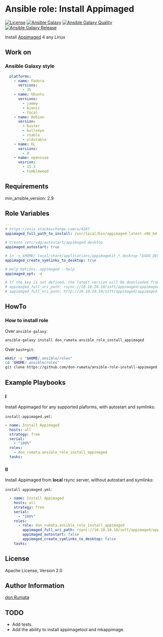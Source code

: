 # Ansible role: Install Appimaged

[![License][license-image]][license-url] [![Ansible Galaxy][ansible-galaxy-image]][ansible-galaxy-url] [![Ansible Galaxy Quality][ansible-galaxy-quality-image]][ansible-galaxy-url] [![Ansible Galaxy Release][ansible-galaxy-release-image]][ansible-galaxy-url]

Install [Appimaged](https://docs.appimage.org/introduction/software-overview.html#appimaged) 4 any Linux

## Work on

### Ansible Galaxy style

```yaml
  platforms:
    - name: Fedora
      versions:
        - 35
    - name: Ubuntu
      versions:
        - jammy
        - bionic
        - focal
    - name: Debian
      version:
        - buster
        - bullseye
        - stable
        - oldstable
    - name: EL
      versions:
        - 8
    - name: opensuse
      vesrion:
        - 15.3
        - tumbleweed
```

## Requirements

min_ansible_version: 2.9

## Role Variables

```yaml
---
# https://unix.stackexchange.com/a/4187
appimaged_full_path_to_install: /usr/local/bin/appimaged-latest-x86_64.AppImage

# Create /etc/xdg/autostart/appimaged.desktop
appimaged_autostart: true

# ln -s $HOME/.local/share/applications/appimagekit_*.desktop "$XDG_DESKTOP_DIR"/
appimaged_create_symlinks_to_desktop: true

# Help Options. appimaged --help
appimaged_opt: -q

# If the key is not defined, the latest version will be downloaded from github (https://github.com/probonopd/go-appimage)
# appimaged_full_uri_path: rsync://10.10.10.10/soft/appimaged/appimaged-latest-x86_64.AppImage
# appimaged_full_uri_path: http://10.10.10.10/soft/appimaged/appimaged-latest-x86_64.AppImage
```

## HowTo

### How to install role

Over `ansible-galaxy`:

```bash
ansible-galaxy install don_rumata.ansible_role_install_appimaged
```

Over `bash+git`:

```bash
mkdir -p "$HOME/.ansible/roles"
cd "$HOME/.ansible/roles"
git clone https://github.com/don-rumata/ansible-role-install-appimaged don_rumata.ansible_role_install_appimaged
```

## Example Playbooks

### I

Install Appimaged for any supported plaforms, with autostart and symlinks:

`install-appimaged.yml`:

```yaml
- name: Install Appimaged
  hosts: all
  strategy: free
  serial:
    - "100%"
  roles:
    - don_rumata.ansible_role_install_appimaged
  tasks:
```

### II

Install Appimaged from **local** rsync server, without autostart and symlinks:

`install-appimaged.yml`:

```yaml
  - name: Install Appimaged
    hosts: all
    strategy: free
    serial:
      - "100%"
    roles:
      - role: don_rumata.ansible_role_install_appimaged
        appimaged_full_uri_path: rsync://10.10.10.10/soft/appimaged/appimaged-latest-x86_64.AppImage
        appimaged_autostart: false
        appimaged_create_symlinks_to_desktop: false
    tasks:
```

## License

Apache License, Version 2.0

## Author Information

[don Rumata](https://github.com/don-rumata)

## TODO

- Add tests.
- Add the ability to install appimagetool and mkappimage.

[license-image]: https://img.shields.io/github/license/don-rumata/ansible-role-install-appimaged.svg
[license-url]: https://opensource.org/licenses/Apache-2.0

[ansible-galaxy-image]: https://img.shields.io/badge/ansible_galaxy-don__rumata.ansible__role__install__appimaged-blue.svg
[ansible-galaxy-url]: https://galaxy.ansible.com/don_rumata/ansible_role_install_appimaged

[ansible-galaxy-quality-image]: https://img.shields.io/ansible/quality/56147

[ansible-galaxy-release-image]: https://img.shields.io/github/v/release/don-rumata/ansible-role-install-appimaged.svg?include_prereleases
